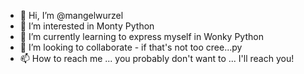 - 👋 Hi, I’m @mangelwurzel
- 👀 I’m interested in Monty Python
- 🌱 I’m currently learning to express myself in Wonky Python
- 💞️ I’m looking to collaborate - if that's not too cree...py
- 📫 How to reach me ... you probably don't want to ... I'll reach you!


<!--- 
mangelwurzel/mangelwurzel is a ✨ special ✨ repository because its `README.md` (this file) appears on your GitHub profile.
You can click the Preview link to take a look at your changes.
--->
